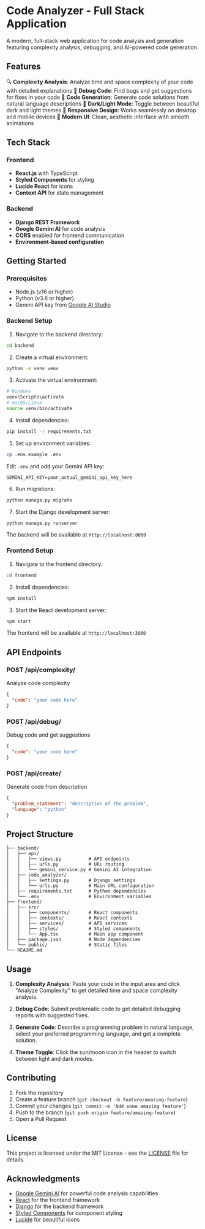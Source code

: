 # Code Analyzer - Full Stack Application

A modern, full-stack web application for code analysis and generation featuring complexity analysis, debugging, and AI-powered code generation.

## Features

🔍 **Complexity Analysis**: Analyze time and space complexity of your code with detailed explanations
🐛 **Debug Code**: Find bugs and get suggestions for fixes in your code
🚀 **Code Generation**: Generate code solutions from natural language descriptions
🌙 **Dark/Light Mode**: Toggle between beautiful dark and light themes
📱 **Responsive Design**: Works seamlessly on desktop and mobile devices
🎨 **Modern UI**: Clean, aesthetic interface with smooth animations

## Tech Stack

### Frontend
- **React.js** with TypeScript
- **Styled Components** for styling
- **Lucide React** for icons
- **Context API** for state management

### Backend
- **Django REST Framework**
- **Google Gemini AI** for code analysis
- **CORS** enabled for frontend communication
- **Environment-based configuration**

## Getting Started

### Prerequisites
- Node.js (v16 or higher)
- Python (v3.8 or higher)
- Gemini API key from [Google AI Studio](https://makersuite.google.com/app/apikey)

### Backend Setup

1. Navigate to the backend directory:
```bash
cd backend
```

2. Create a virtual environment:
```bash
python -m venv venv
```

3. Activate the virtual environment:
```bash
# Windows
venv\Scripts\activate
# macOS/Linux
source venv/bin/activate
```

4. Install dependencies:
```bash
pip install -r requirements.txt
```

5. Set up environment variables:
```bash
cp .env.example .env
```
Edit `.env` and add your Gemini API key:
```
GEMINI_API_KEY=your_actual_gemini_api_key_here
```

6. Run migrations:
```bash
python manage.py migrate
```

7. Start the Django development server:
```bash
python manage.py runserver
```

The backend will be available at `http://localhost:8000`

### Frontend Setup

1. Navigate to the frontend directory:
```bash
cd frontend
```

2. Install dependencies:
```bash
npm install
```

3. Start the React development server:
```bash
npm start
```

The frontend will be available at `http://localhost:3000`

## API Endpoints

### POST /api/complexity/
Analyze code complexity
```json
{
  "code": "your code here"
}
```

### POST /api/debug/
Debug code and get suggestions
```json
{
  "code": "your code here"
}
```

### POST /api/create/
Generate code from description
```json
{
  "problem_statement": "description of the problem",
  "language": "python"
}
```

## Project Structure

```
├── backend/
│   ├── api/
│   │   ├── views.py          # API endpoints
│   │   ├── urls.py           # URL routing
│   │   └── gemini_service.py # Gemini AI integration
│   ├── code_analyzer/
│   │   ├── settings.py       # Django settings
│   │   └── urls.py           # Main URL configuration
│   ├── requirements.txt      # Python dependencies
│   └── .env                  # Environment variables
├── frontend/
│   ├── src/
│   │   ├── components/       # React components
│   │   ├── contexts/         # React contexts
│   │   ├── services/         # API services
│   │   ├── styles/           # Styled components
│   │   └── App.tsx           # Main app component
│   ├── package.json          # Node dependencies
│   └── public/               # Static files
└── README.md
```

## Usage

1. **Complexity Analysis**: Paste your code in the input area and click "Analyze Complexity" to get detailed time and space complexity analysis.

2. **Debug Code**: Submit problematic code to get detailed debugging reports with suggested fixes.

3. **Generate Code**: Describe a programming problem in natural language, select your preferred programming language, and get a complete solution.

4. **Theme Toggle**: Click the sun/moon icon in the header to switch between light and dark modes.

## Contributing

1. Fork the repository
2. Create a feature branch (`git checkout -b feature/amazing-feature`)
3. Commit your changes (`git commit -m 'Add some amazing feature'`)
4. Push to the branch (`git push origin feature/amazing-feature`)
5. Open a Pull Request

## License

This project is licensed under the MIT License - see the [LICENSE](LICENSE) file for details.

## Acknowledgments

- [Google Gemini AI](https://ai.google.dev/) for powerful code analysis capabilities
- [React](https://reactjs.org/) for the frontend framework
- [Django](https://www.djangoproject.com/) for the backend framework
- [Styled Components](https://styled-components.com/) for component styling
- [Lucide](https://lucide.dev/) for beautiful icons
